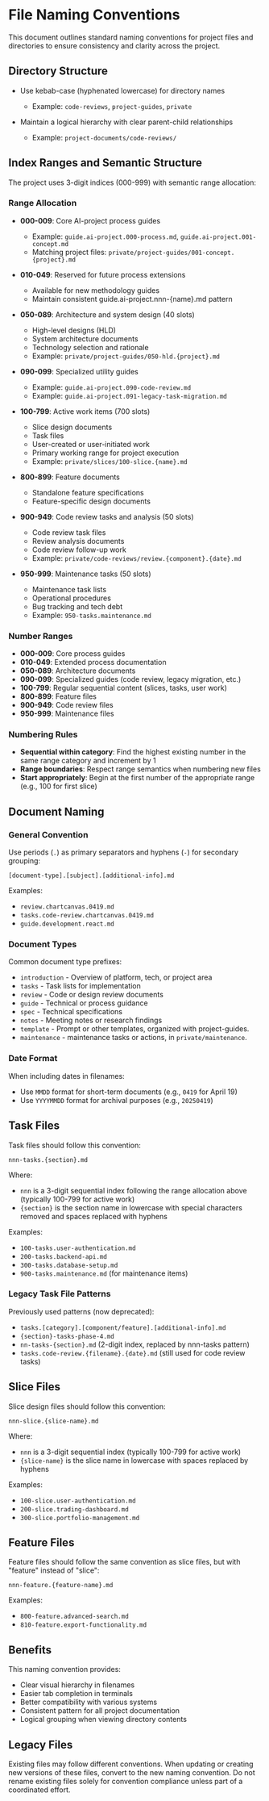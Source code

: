 # File Naming Conventions
This document outlines standard naming conventions for project files and directories to ensure consistency and clarity across the project.

## Directory Structure
- Use kebab-case (hyphenated lowercase) for directory names
  - Example: `code-reviews`, `project-guides`, `private`

- Maintain a logical hierarchy with clear parent-child relationships
  - Example: `project-documents/code-reviews/`

## Index Ranges and Semantic Structure

The project uses 3-digit indices (000-999) with semantic range allocation:

### Range Allocation
- **000-009**: Core AI-project process guides
  - Example: `guide.ai-project.000-process.md`, `guide.ai-project.001-concept.md`
  - Matching project files: `private/project-guides/001-concept.{project}.md`

- **010-049**: Reserved for future process extensions
  - Available for new methodology guides
  - Maintain consistent guide.ai-project.nnn-{name}.md pattern

- **050-089**: Architecture and system design (40 slots)
  - High-level designs (HLD)
  - System architecture documents
  - Technology selection and rationale
  - Example: `private/project-guides/050-hld.{project}.md`

- **090-099**: Specialized utility guides
  - Example: `guide.ai-project.090-code-review.md`
  - Example: `guide.ai-project.091-legacy-task-migration.md`

- **100-799**: Active work items (700 slots)
  - Slice design documents
  - Task files
  - User-created or user-initiated work
  - Primary working range for project execution
  - Example: `private/slices/100-slice.{name}.md`

- **800-899**: Feature documents
  - Standalone feature specifications
  - Feature-specific design documents

- **900-949**: Code review tasks and analysis (50 slots)
  - Code review task files
  - Review analysis documents
  - Code review follow-up work
  - Example: `private/code-reviews/review.{component}.{date}.md`

- **950-999**: Maintenance tasks (50 slots)
  - Maintenance task lists
  - Operational procedures
  - Bug tracking and tech debt
  - Example: `950-tasks.maintenance.md`

### Number Ranges
- **000-009**: Core process guides
- **010-049**: Extended process documentation
- **050-089**: Architecture documents
- **090-099**: Specialized guides (code review, legacy migration, etc.)
- **100-799**: Regular sequential content (slices, tasks, user work)
- **800-899**: Feature files
- **900-949**: Code review files
- **950-999**: Maintenance files

### Numbering Rules
- **Sequential within category**: Find the highest existing number in the same range category and increment by 1
- **Range boundaries**: Respect range semantics when numbering new files
- **Start appropriately**: Begin at the first number of the appropriate range (e.g., 100 for first slice)

## Document Naming

### General Convention

Use periods (`.`) as primary separators and hyphens (`-`) for secondary grouping:
```
[document-type].[subject].[additional-info].md
```

Examples:
- `review.chartcanvas.0419.md`
- `tasks.code-review.chartcanvas.0419.md`
- `guide.development.react.md`

### Document Types

Common document type prefixes:
- `introduction` - Overview of platform, tech, or project area
- `tasks` - Task lists for implementation
- `review` - Code or design review documents
- `guide` - Technical or process guidance
- `spec` - Technical specifications
- `notes` - Meeting notes or research findings
- `template` - Prompt or other templates, organized with project-guides.
- `maintenance` - maintenance tasks or actions, in `private/maintenance`.

### Date Format

When including dates in filenames:
- Use `MMDD` format for short-term documents (e.g., `0419` for April 19)
- Use `YYYYMMDD` format for archival purposes (e.g., `20250419`)

## Task Files
Task files should follow this convention:

```
nnn-tasks.{section}.md
```

Where:
- `nnn` is a 3-digit sequential index following the range allocation above (typically 100-799 for active work)
- `{section}` is the section name in lowercase with special characters removed and spaces replaced with hyphens

Examples:
- `100-tasks.user-authentication.md`
- `200-tasks.backend-api.md`
- `300-tasks.database-setup.md`
- `900-tasks.maintenance.md` (for maintenance items)

### Legacy Task File Patterns
Previously used patterns (now deprecated):
- `tasks.[category].[component/feature].[additional-info].md`
- `{section}-tasks-phase-4.md`
- `nn-tasks-{section}.md` (2-digit index, replaced by nnn-tasks pattern)
- `tasks.code-review.{filename}.{date}.md` (still used for code review tasks)

## Slice Files
Slice design files should follow this convention:

```
nnn-slice.{slice-name}.md
```

Where:
- `nnn` is a 3-digit sequential index (typically 100-799 for active work)
- `{slice-name}` is the slice name in lowercase with spaces replaced by hyphens

Examples:
- `100-slice.user-authentication.md`
- `200-slice.trading-dashboard.md`
- `300-slice.portfolio-management.md`

## Feature Files
Feature files should follow the same convention as slice files, but with "feature" instead of "slice":

```
nnn-feature.{feature-name}.md
```

Examples:
- `800-feature.advanced-search.md`
- `810-feature.export-functionality.md`


## Benefits
This naming convention provides:
- Clear visual hierarchy in filenames
- Easier tab completion in terminals
- Better compatibility with various systems
- Consistent pattern for all project documentation
- Logical grouping when viewing directory contents

## Legacy Files
Existing files may follow different conventions. When updating or creating new versions of these files, convert to the new naming convention. Do not rename existing files solely for convention compliance unless part of a coordinated effort.
